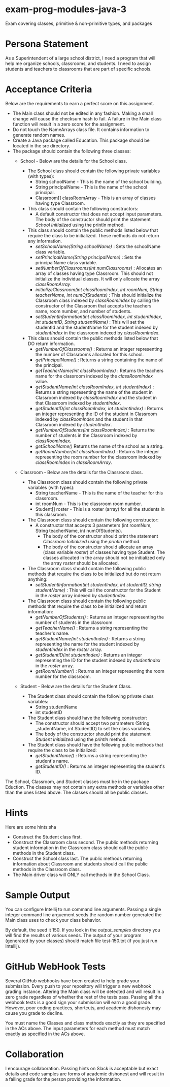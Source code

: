 # exam-prog-modules-java-3
Exam covering classes, primitive &amp; non-primitive types, and packages

# Persona Statement
As a Superintendent of a large school district, I need a program that will help me organize schools, classrooms, and students.  I need to assign students and teachers to classrooms that are part of specific schools.  
# Acceptance Criteria
Below are the requirements to earn a perfect score on this assignment.
* The Main class should not be edited in any fashion.  Making a small change will cause the checksum hash to fail. A failure in the Main class function will result in a zero score for the assignment.
* Do not touch the NameArrays class file.  It contains information to generate random names.
* Create a Java package called Education. This package should be located in the src directory.
* The package should contain the following three classes:
  * School - Below are the details for the School class.
    * The School class should contain the following private variables (with types):
      * String schoolName - This is the name of the school building.
      * String principalName - This is the name of the school principal.
      * Classroom[] classRoomArray - This is an array of classes having type Classroom.
    * This class should contain the following constructors:
      * A default constructor that does not accept input parameters.  The body of the constructor should print the statement _School Initialized_ using the println method.
    * This class should contain the  public methods listed below that require the class to be initialized.  These methods do not return any information.
      * _setSchoolName(String schoolName)_ : Sets the schoolName class variable.
      * _setPrincipalName(String principalName)_ : Sets the principalName class variable.
      * _setNumberOfClassrooms(int numClassrooms)_ : Allocates an array of classes having type Classroom.  This should not initialize the individual classes. It will only allocate the array _classRoomArray_.
      * _initializeClassroom(int classRoomIndex, int roomNum, String teacherName, int numOfStudents)_ : This should initialize the Classroom class indexed by _classRoomIndex_ by calling the constructor of the Classroom that accepts the teachers name, room number, and number of students.
      * _setStudentInformation(int classRoomIndex, int studentIndex, int studentID, String studentName)_ : This will set the studentId and the studentName for the student indexed by _studentIndex_ in the classroom indexed by _classRoomIndex_. 
    * This class should contain the public methods listed below that DO return information.
      * _getNumberOfClassrooms()_ : Returns an integer representing the number of Classrooms allocated for this school.
      * _getPrincipalName()_ : Returns a string containing the name of the principal.
      * _getTeacherName(int classRoomIndex)_ : Returns the teachers name for the classroom indexed by the _classRoomIndex_ value.
      * _getStudentName(int classRoomIndex, int studentIndex)_ : Returns a string representing the name of the student in Classroom indexed by _classRoomIndex_ and the student in that Classroom indexed by _studentIndex_.
      * _getStudentID(int classRoomIndex, int studentIndex)_ : Returns an integer representing the ID of the student in Classroom indexed by _classRoomIndex_ and the student in that Classroom indexed by _studentIndex_.
      * _getNumberOfStudents(int classRoomIndex)_ : Returns the number of students in the Classroom indexed by _classRoomIndex_.
      * _getSchoolName()_ Returns the name of the school as a string.
      * _getRoomNumber(int classRoomIndex)_ : Returns the integer representing the room number for the classroom indexed by _classRoomIndex_ in _classRoomArray_.
  * Classroom - Below are the details for the Classroom class.
    * The Classroom class should contain the following private variables (with types):
      * String teacherName - This is the name of the teacher for this classroom.
      * int roomNum - This is the classroom room number.
      * Student[] roster - This is a roster (array) for all the students in this classroom.
    * The Classroom class should contain the following constructor:
      * A constructor that accepts 3 parameters (int roomNum, String teacherName, int numOfStudents). 
        * The body of the constructor should print the statement _Classroom Initialized_ using the _println_ method.
        * The body of the constructor should allocate an array (class variable _roster_) of classes having type Student. The classes allocated in the array should not be initialized only the array _roster_ should be allocated.
    * The Classroom class should contain the following public methods that require the class to be initialized but do not return anything:
      * _setStudentInformation(int studentIndex, int studentID, string studentName)_ : This will call the constructor for the Student in the _roster_ array indexed by _studentIndex_.
    * The Classroom class should contain the following public methods that require the class to be initialized and return information:
      * _getNumberOfStudents()_ : Returns an integer representing the number of students in the classroom.
      * _getTeacherName()_ : Returns a string representing the teacher's name.
      * _getStudentName(int studentIndex)_ : Returns a string representing the  name for the student indexed by _studentIndex_ in the _roster_ array.
      * _getStudentID(int studentIndex)_ : Returns an integer representing the ID for the student indexed by _studentIndex_ in the _roster_ array.
      * _getRoomNumber()_ : Returns an integer representing the room number for the classroom.

  * Student - Below are the details for the Student Class.
    * The Student class should contain the following private class variables:
      * String studentName
      * int studentID
    * The Student class should have the following constructor:
      * The constructor should accept two parameters (String _studentName, int StudentID) to set the class variables.
      * The body of the constructor should print the statement _Student Initialized_ using the _println_ method.
    * The Student class should have the following public methods that require the class to be initialized:
      * _getStudentName()_ : Returns a string representing the student's name.
      * _getStudentID()_ : Returns an integer representing the student's ID.

The School, Classroom, and Student classes must be in the package Eduction.  The classes may not contain any extra methods or variables other than the ones listed above.  The classes should all be public classes.

# Hints
Here are some hints:sha
* Construct the Student class first.
* Construct the Classroom class second.  The public methods returning student information in the Classroom class should call the public methods in the Student class.
* Construct the School class last.  The public methods returning information about Classroom and students should call the public methods in the Classroom class.
* The Main driver class will ONLY call methods in the School Class.

# Sample Output
You can configure Intellij to run command line arguments.  Passing a single integer command line arguement seeds the random number generated the Main class uses to check your class behavior.

By default, the seed it 150.  If you look in the _output_samples_ directory you will find the results of various seeds.  The output of your program (generated by your classes) should match file test-150.txt (if you just run Intellij).

# GitHub WebHook Tests
Several GitHub webhooks have been created to help grade your submission.  Every push to your repository will trigger a new webhook grading instance.  Altering the Main class will be detected and will result in a zero grade regardless of whether the rest of the tests pass.
Passing all the webhook tests is a good sign your submission will earn a good grade.  However, poor coding practices, shortcuts, and academic dishonesty may cause you grade to decline.

You must name the Classes and class methods exactly as they are specified in the ACs above.  The input parameters for each method must match exactly as specified in the ACs above.

# Collaboration
I encourage collaboration.  Passing hints on Slack is acceptable but exact details and code samples are forms of academic dishonest and will result in a failing grade for the person providing the information.  